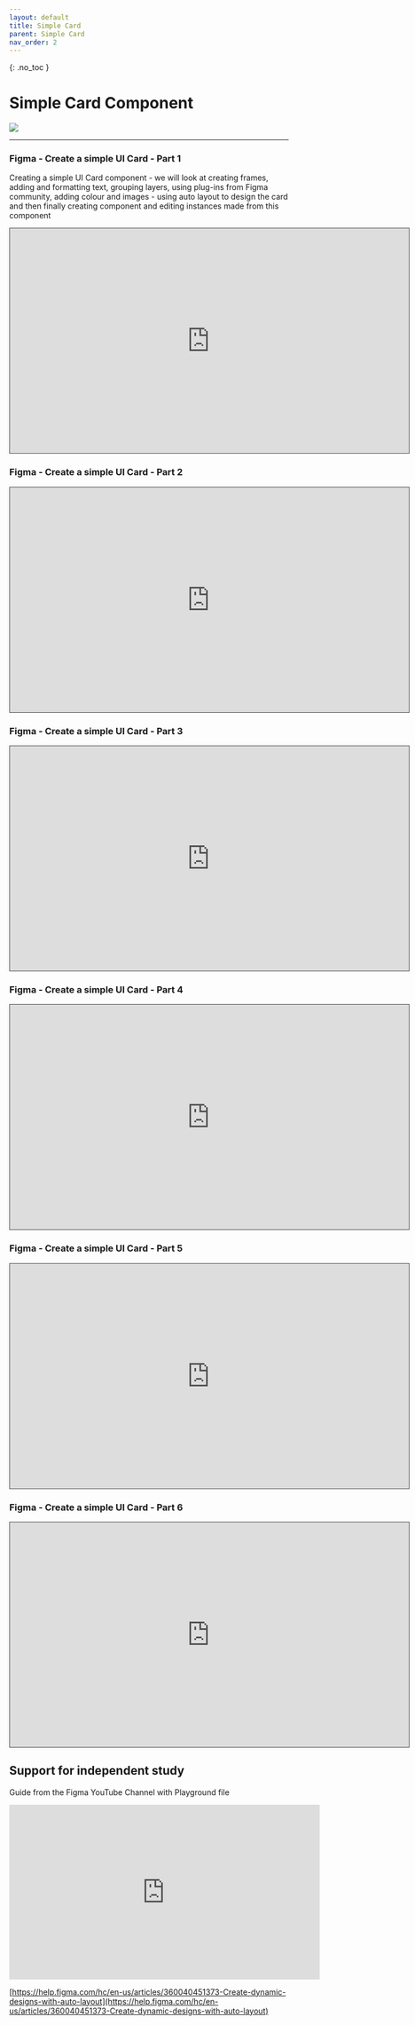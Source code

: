```yaml
---
layout: default
title: Simple Card
parent: Simple Card
nav_order: 2
---
```


{: .no_toc }

# Simple Card Component

![](../images/card_simple.png)

---

### Figma - Create a simple UI Card - Part 1 

Creating a simple UI Card component - we will look at creating frames, adding and formatting text, grouping layers, using plug-ins from Figma community, adding colour and images - using auto layout to design the card and then finally creating component and editing instances made from this component

<iframe src="https://solent.cloud.panopto.eu/Panopto/Pages/Embed.aspx?id=04cff5b4-98bb-432f-87f3-af4f014d7c97&autoplay=false&offerviewer=true&showtitle=true&showbrand=false&captions=true&interactivity=all" height="405" width="720" style="border: 1px solid #464646;" allowfullscreen allow="autoplay"></iframe>

### Figma - Create a simple UI Card - Part 2

<iframe src="https://solent.cloud.panopto.eu/Panopto/Pages/Embed.aspx?id=e9e47c3b-553c-41cc-9623-af4f014f5ef3&autoplay=false&offerviewer=true&showtitle=true&showbrand=false&captions=true&interactivity=all" height="405" width="720" style="border: 1px solid #464646;" allowfullscreen allow="autoplay"></iframe>

### Figma - Create a simple UI Card - Part 3

<iframe src="https://solent.cloud.panopto.eu/Panopto/Pages/Embed.aspx?id=804c9e67-43cd-4d8b-84ea-af4f01506981&autoplay=false&offerviewer=true&showtitle=true&showbrand=false&captions=true&interactivity=all" height="405" width="720" style="border: 1px solid #464646;" allowfullscreen allow="autoplay"></iframe>

### Figma - Create a simple UI Card - Part 4

<iframe src="https://solent.cloud.panopto.eu/Panopto/Pages/Embed.aspx?id=5f357a71-b01e-4506-b4c3-af4f0154d7e8&autoplay=false&offerviewer=true&showtitle=true&showbrand=false&captions=true&interactivity=all" height="405" width="720" style="border: 1px solid #464646;" allowfullscreen allow="autoplay"></iframe>

### Figma - Create a simple UI Card - Part 5

<iframe src="https://solent.cloud.panopto.eu/Panopto/Pages/Embed.aspx?id=99525551-bb9e-4ad0-8713-af4f015a4351&autoplay=false&offerviewer=true&showtitle=true&showbrand=false&captions=true&interactivity=all" height="405" width="720" style="border: 1px solid #464646;" allowfullscreen allow="autoplay"></iframe>

### Figma - Create a simple UI Card - Part 6 

<iframe src="https://solent.cloud.panopto.eu/Panopto/Pages/Embed.aspx?id=a818b053-2495-47bf-936b-af4f01573e9f&autoplay=false&offerviewer=true&showtitle=true&showbrand=false&captions=true&interactivity=all" height="405" width="720" style="border: 1px solid #464646;" allowfullscreen allow="autoplay"></iframe>

## Support for independent study

Guide from the Figma YouTube Channel with Playground file

<iframe width="560" height="315" src="https://www.youtube.com/embed/floQKLsWAy4" title="YouTube video player" frameborder="0" allow="accelerometer; autoplay; clipboard-write; encrypted-media; gyroscope; picture-in-picture" allowfullscreen></iframe>

[https://help.figma.com/hc/en-us/articles/360040451373-Create-dynamic-designs-with-auto-layout](https://help.figma.com/hc/en-us/articles/360040451373-Create-dynamic-designs-with-auto-layout)








